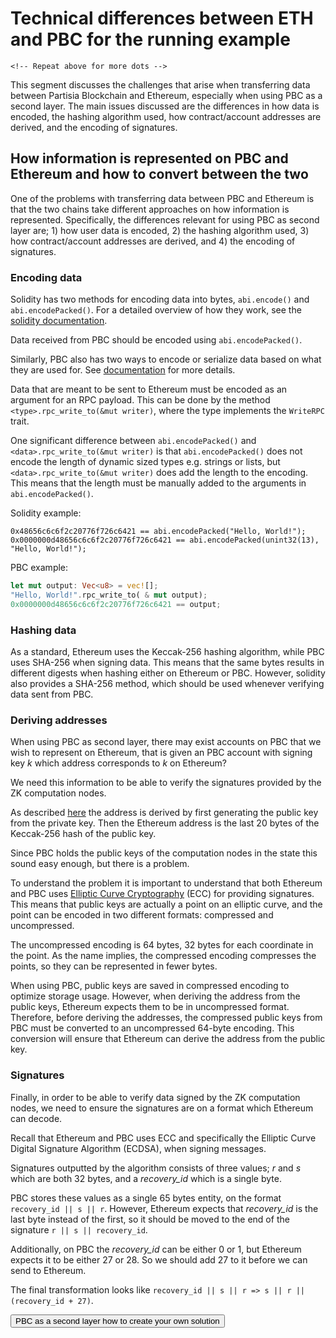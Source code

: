 # Technical differences between ETH and PBC for the running example

<div class="dot-navigation">
    <a class="dot-navigation__item" href="pbc-as-second-layer.html"></a>
    <a class="dot-navigation__item" href="pbc-as-a-second-layer-live-example-ethereum.html"></a>
    <a class="dot-navigation__item" href="pbc-as-a-second-layer-how-to-create-your-own-solution.html"></a>
    <a class="dot-navigation__item dot-navigation__item--active" href="pbc-as-second-layer-technical-differences-eth-pbc.html"></a>

    <!-- Repeat above for more dots -->
</div>

This segment discusses the challenges that arise when transferring data between Partisia Blockchain and Ethereum, especially when using PBC as a second layer. The main issues discussed are the differences in how data is encoded, the hashing algorithm used, how contract/account addresses are derived, and the encoding of signatures.

## How information is represented on PBC and Ethereum and how to convert between the two

One of the problems with transferring data between PBC and Ethereum is that the two chains take
different approaches on how information is represented. Specifically, the differences relevant for
using PBC as second layer are; 1) how user data is encoded, 2) the hashing algorithm used, 3) how contract/account addresses are derived, and 4) the encoding of signatures.

### Encoding data

Solidity has two methods for encoding data into bytes, `abi.encode()` and `abi.encodePacked()`.
For a detailed overview of how they work, see the
[solidity documentation](https://docs.soliditylang.org/en/latest/abi-spec.html).

Data received from PBC should be encoded using `abi.encodePacked()`.

Similarly, PBC also has two ways to encode or serialize data based on what they are used for.
See [documentation](../abiv.md) for more details.

Data that are meant to be sent to Ethereum must be encoded as an argument for an RPC payload.
This can be done by the method `<type>.rpc_write_to(&mut writer)`, where the type implements
the `WriteRPC` trait.

One significant difference between `abi.encodePacked()` and `<data>.rpc_write_to(&mut writer)` is
that `abi.encodePacked()` does not encode the length of dynamic sized types e.g. strings or lists,
but `<data>.rpc_write_to(&mut writer)` does add the length to the encoding.
This means that the length must be manually added to the arguments in `abi.encodePacked()`.

Solidity example:

```solidity
0x48656c6c6f2c20776f726c6421 == abi.encodePacked("Hello, World!");
0x0000000d48656c6c6f2c20776f726c6421 == abi.encodePacked(unint32(13), "Hello, World!");
```

PBC example:

```rust
let mut output: Vec<u8> = vec![];
"Hello, World!".rpc_write_to( & mut output);
0x0000000d48656c6c6f2c20776f726c6421 == output;
```

### Hashing data

As a standard, Ethereum uses the Keccak-256 hashing algorithm, while PBC uses SHA-256 when signing
data.
This means that the same bytes results in different digests when hashing either on Ethereum or PBC.
However, solidity also provides a SHA-256 method, which should be used whenever verifying data sent
from PBC.

### Deriving addresses

When using PBC as second layer, there may exist accounts on PBC that we wish to represent on
Ethereum, that is given an PBC account with signing key _k_ which address corresponds to _k_ on
Ethereum?

We need this information to be able to verify the signatures provided by the ZK computation nodes.

As described [here](https://ethereum.org/en/developers/docs/accounts/#account-creation) the address
is derived by first generating the public key from the private key. Then the Ethereum address is the
last 20 bytes of the Keccak-256 hash of the public key.

Since PBC holds the public keys of the computation nodes in the state this sound easy enough, but
there is a problem.

To understand the problem it is important to understand that both Ethereum and PBC uses [Elliptic
Curve Cryptography](https://en.wikipedia.org/wiki/Elliptic-curve_cryptography) (ECC) for providing signatures. This means that public keys are actually a point
on an elliptic curve, and the point can be encoded in two different formats: compressed and
uncompressed.

The uncompressed encoding is 64 bytes, 32 bytes for each coordinate in the point.
As the name implies, the compressed encoding compresses the points, so they can be represented in
fewer bytes.

When using PBC, public keys are saved in compressed encoding to optimize storage usage. However, when deriving the address from the public keys, Ethereum expects them to be in uncompressed format. Therefore, before deriving the addresses, the compressed public keys from PBC must be converted to an uncompressed 64-byte encoding. This conversion will ensure that Ethereum can derive the address from the public key.

### Signatures

Finally, in order to be able to verify data signed by the ZK computation nodes, we need to ensure
the signatures are on a format which Ethereum can decode.

Recall that Ethereum and PBC uses ECC and specifically the Elliptic Curve Digital Signature
Algorithm (ECDSA), when signing messages.

Signatures outputted by the algorithm consists of three values; _r_ and _s_ which are both 32 bytes,
and a _recovery_id_ which is a single byte.

PBC stores these values as a single 65 bytes entity, on the format `recovery_id || s || r`.
However, Ethereum expects that _recovery_id_ is the last byte instead of the first, so it
should be moved to the end of the signature `r || s || recovery_id`.

Additionally, on PBC the _recovery_id_ can be either 0 or 1, but Ethereum expects it to be either
27 or 28. So we should add 27 to it before we can send to Ethereum.

The final transformation looks like
`recovery_id || s || r => s || r || (recovery_id + 27)`.

[<button class="button-pretty bprev" role="button">PBC as a second layer how to create your own solution</button>](pbc-as-a-second-layer-how-to-create-your-own-solution.md)
